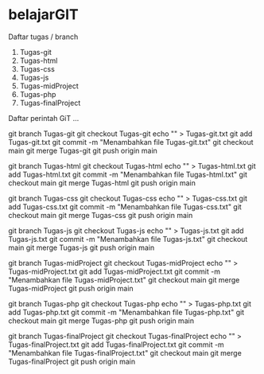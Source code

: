 # belajarGIT

Daftar tugas / branch
1. Tugas-git
2. Tugas-html
3. Tugas-css
4. Tugas-js
5. Tugas-midProject
6. Tugas-php
7. Tugas-finalProject
   
Daftar perintah GiT
…

git branch Tugas-git
git checkout Tugas-git
echo "" > Tugas-git.txt
git add Tugas-git.txt
git commit -m "Menambahkan file Tugas-git.txt"
git checkout main
git merge Tugas-git
git push origin main

git branch Tugas-html
git checkout Tugas-html
echo "" > Tugas-html.txt
git add Tugas-html.txt
git commit -m "Menambahkan file Tugas-html.txt"
git checkout main
git merge Tugas-html
git push origin main

git branch Tugas-css
git checkout Tugas-css
echo "" > Tugas-css.txt
git add Tugas-css.txt
git commit -m "Menambahkan file Tugas-css.txt"
git checkout main
git merge Tugas-css
git push origin main

git branch Tugas-js
git checkout Tugas-js
echo "" > Tugas-js.txt
git add Tugas-js.txt
git commit -m "Menambahkan file Tugas-js.txt"
git checkout main
git merge Tugas-js
git push origin main

git branch Tugas-midProject
git checkout Tugas-midProject
echo "" > Tugas-midProject.txt
git add Tugas-midProject.txt
git commit -m "Menambahkan file Tugas-midProject.txt"
git checkout main
git merge Tugas-midProject
git push origin main

git branch Tugas-php
git checkout Tugas-php
echo "" > Tugas-php.txt
git add Tugas-php.txt
git commit -m "Menambahkan file Tugas-php.txt"
git checkout main
git merge Tugas-php
git push origin main

git branch Tugas-finalProject
git checkout Tugas-finalProject
echo "" > Tugas-finalProject.txt
git add Tugas-finalProject.txt
git commit -m "Menambahkan file Tugas-finalProject.txt"
git checkout main
git merge Tugas-finalProject
git push origin main
